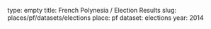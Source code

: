 type: empty
title: French Polynesia / Election Results
slug: places/pf/datasets/elections
place: pf
dataset: elections
year: 2014
